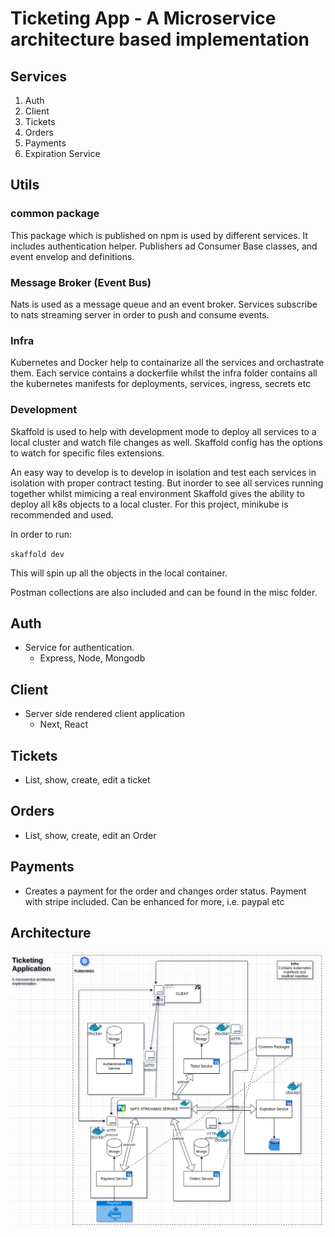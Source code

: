 # Ticketing App - A Microservice architecture based implementation

## Services

1. Auth
2. Client
3. Tickets
4. Orders
5. Payments
6. Expiration Service

## Utils

### common package

This package which is published on npm is used by different services. It includes authentication helper. Publishers ad Consumer Base classes, and event envelop and definitions.

### Message Broker (Event Bus)

Nats is used as a message queue and an event broker. Services subscribe to nats streaming server in order to push and consume events.

### Infra

Kubernetes and Docker help to containarize all the services and orchastrate them. Each service contains a dockerfile whilst the infra folder contains all the kubernetes manifests for deployments, services, ingress, secrets etc

### Development

Skaffold is used to help with development mode to deploy all services to a local cluster and watch file changes as well.
Skaffold config has the options to watch for specific files extensions.

An easy way to develop is to develop in isolation and test each services in isolation with proper contract testing. But inorder to see all services running together whilst mimicing a real environment Skaffold gives the ability to deploy all k8s objects to a local cluster. For this project, minikube is recommended and used.

In order to run:

`skaffold dev`

This will spin up all the objects in the local container.

Postman collections are also included and can be found in the misc folder.

## Auth

- Service for authentication.
  - Express, Node, Mongodb

## Client

- Server side rendered client application
  - Next, React

## Tickets

- List, show, create, edit a ticket

## Orders

- List, show, create, edit an Order

## Payments

- Creates a payment for the order and changes order status. Payment with stripe included. Can be enhanced for more, i.e. paypal etc

## Architecture

![Alt text](./misc/ticketing-architecture.png?raw=true 'A Microservice architectural approach')
